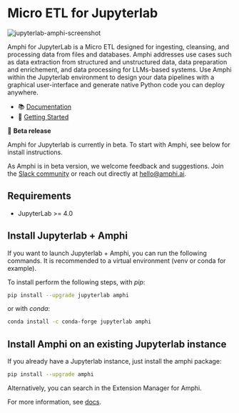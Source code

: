 # Micro ETL for Jupyterlab

![jupyterlab-amphi-screenshot](https://github.com/amphi-ai/jupyterlab-amphi/assets/15718239/1a7edcb9-ca43-4d44-867d-4535229c4ed6)

Amphi for JupyterLab is a Micro ETL designed for ingesting, cleansing, and processing data from files and databases.
Amphi addresses use cases such as data extraction from structured and unstructured data, data preparation and enrichement, and data processing for LLMs-based systems. 
Use Amphi within the Jupyterlab environment to design your data pipelines with a graphical user-interface and generate native Python code you can deploy anywhere.

 - 📚 [Documentation](https://docs.amphi.ai)
 - 🚀 [Getting Started](https://docs.amphi.ai/welcome) 

📣 **Beta release**

Amphi for Jupyterlab is currently in beta. To start with Amphi, see below for install instructions.

As Amphi is in beta version, we welcome feedback and suggestions. Join the [Slack community](https://join.slack.com/t/amphi-ai/shared_invite/zt-2ci2ptvoy-FENw8AW4ISDXUmz8wcd3bw) or reach out directly at hello@amphi.ai.

## Requirements

- JupyterLab >= 4.0

## Install Jupyterlab + Amphi

If you want to launch Jupyterlab + Amphi, you can run the following commands. It is recommended to a virtual environment (venv or conda for example).

To install perform the following steps, with _pip_:

```bash
pip install --upgrade jupyterlab amphi
```

or with _conda_:

```bash
conda install -c conda-forge jupyterlab amphi
```
## Install Amphi on an existing Jupyterlab instance

If you already have a Jupyterlab instance, just install the amphi package:

```bash
pip install --upgrade amphi
```

Alternatively, you can search in the Extension Manager for Amphi.

For more information, see [docs](https://docs.amphi.ai).
